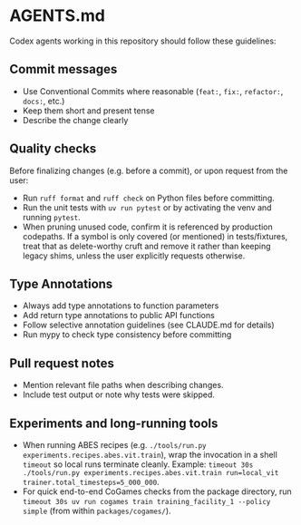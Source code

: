 # AGENTS.md

Codex agents working in this repository should follow these guidelines:

## Commit messages

- Use Conventional Commits where reasonable (`feat:`, `fix:`, `refactor:`, `docs:`, etc.)
- Keep them short and present tense
- Describe the change clearly

## Quality checks

Before finalizing changes (e.g. before a commit), or upon request from the user:

- Run `ruff format` and `ruff check` on Python files before committing.
- Run the unit tests with `uv run pytest` or by activating the venv and running `pytest`.
- When pruning unused code, confirm it is referenced by production codepaths. If a symbol is only covered (or mentioned) in tests/fixtures, treat that as delete-worthy cruft and remove it rather than keeping legacy shims, unless the user explicitly requests otherwise.

## Type Annotations

- Always add type annotations to function parameters
- Add return type annotations to public API functions
- Follow selective annotation guidelines (see CLAUDE.md for details)
- Run mypy to check type consistency before committing

## Pull request notes

- Mention relevant file paths when describing changes.
- Include test output or note why tests were skipped.

## Experiments and long-running tools

- When running ABES recipes (e.g. `./tools/run.py experiments.recipes.abes.vit.train`), wrap the invocation in a shell `timeout` so local runs terminate cleanly. Example: `timeout 30s ./tools/run.py experiments.recipes.abes.vit.train run=local_vit trainer.total_timesteps=5_000_000`.
- For quick end-to-end CoGames checks from the package directory, run `timeout 30s uv run cogames train training_facility_1 --policy simple` (from within `packages/cogames/`).
